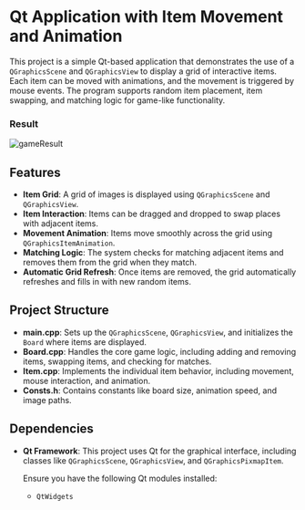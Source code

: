 

# Qt Application with Item Movement and Animation

This project is a simple Qt-based application that demonstrates the use of a `QGraphicsScene` and `QGraphicsView` to display a grid of interactive items. Each item can be moved with animations, and the movement is triggered by mouse events. The program supports random item placement, item swapping, and matching logic for game-like functionality.

### Result

<!--video-->
![gameResult](https://github.com/user-attachments/assets/c3bb0558-49cd-4f9c-a83e-c94909bb6817)


## Features

- **Item Grid**: A grid of images is displayed using `QGraphicsScene` and `QGraphicsView`.
- **Item Interaction**: Items can be dragged and dropped to swap places with adjacent items.
- **Movement Animation**: Items move smoothly across the grid using `QGraphicsItemAnimation`.
- **Matching Logic**: The system checks for matching adjacent items and removes them from the grid when they match.
- **Automatic Grid Refresh**: Once items are removed, the grid automatically refreshes and fills in with new random items.

## Project Structure

- **main.cpp**: Sets up the `QGraphicsScene`, `QGraphicsView`, and initializes the `Board` where items are displayed.
- **Board.cpp**: Handles the core game logic, including adding and removing items, swapping items, and checking for matches.
- **Item.cpp**: Implements the individual item behavior, including movement, mouse interaction, and animation.
- **Consts.h**: Contains constants like board size, animation speed, and image paths.

## Dependencies

- **Qt Framework**: This project uses Qt for the graphical interface, including classes like `QGraphicsScene`, `QGraphicsView`, and `QGraphicsPixmapItem`.
  
  Ensure you have the following Qt modules installed:
  - `QtWidgets`

